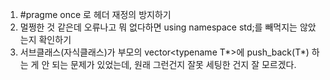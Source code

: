 1. #pragme once 로 헤더 재정의 방지하기
2. 멀쩡한 것 같은데 오류나고 뭐 없다하면 using namespace std;를 빼먹지는 않았는지 확인하기
3. 서브클래스(자식클래스)가 부모의 vector<typename T*>에 push_back(T*) 하는 게 안 되는 문제가 있었는데, 원래 그런건지 잘못 세팅한 건지 잘 모르겠다.
